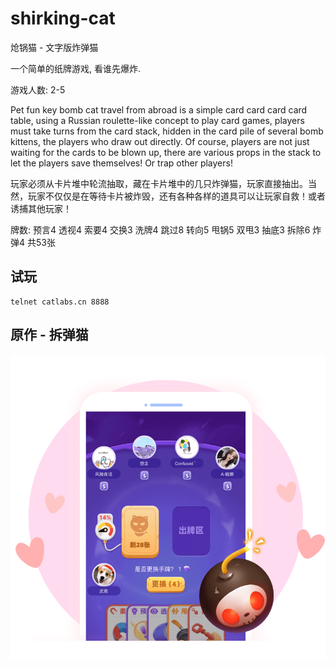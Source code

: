 # shirking-cat
炝锅猫 - 文字版炸弹猫

一个简单的纸牌游戏, 看谁先爆炸.

游戏人数: 2-5

Pet fun key bomb cat travel from abroad is a simple card card card card table, using a Russian roulette-like concept to play card games, players must take turns from the card stack, hidden in the card pile of several bomb kittens, the players who draw out directly. Of course, players are not just waiting for the cards to be blown up, there are various props in the stack to let the players save themselves! Or trap other players!

玩家必须从卡片堆中轮流抽取，藏在卡片堆中的几只炸弹猫，玩家直接抽出。当然，玩家不仅仅是在等待卡片被炸毁，还有各种各样的道具可以让玩家自救！或者诱捕其他玩家！

牌数: 预言4 透视4 索要4 交换3 洗牌4 跳过8 转向5 甩锅5 双甩3 抽底3 拆除6 炸弹4 共53张

## 试玩
```telnet
telnet catlabs.cn 8888
```

## 原作 - 拆弹猫
<a href="https://cat.wepie.com/">
    <img alt="Coverage" src="https://github.com/zii/shirking-cat/raw/main/image/wepie.png" />
</a>